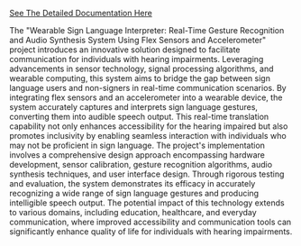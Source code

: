 [See The Detailed Documentation Here](https://github.com/VSKANDHAN/wearable-sign-language-interpreter-using-flexSensor-knn-algorithm/blob/main/Wearable%20Sign%20Language%20Interpreter%20Using%20Flex%20Sensor%20and%20KNN%20Algorithm.pdf)


The "Wearable Sign Language Interpreter: Real-Time Gesture Recognition and Audio 
Synthesis System Using Flex Sensors and Accelerometer" project introduces an 
innovative solution designed to facilitate communication for individuals with hearing 
impairments. Leveraging advancements in sensor technology, signal processing 
algorithms, and wearable computing, this system aims to bridge the gap between sign 
language users and non-signers in real-time communication scenarios. By integrating 
flex sensors and an accelerometer into a wearable device, the system accurately 
captures and interprets sign language gestures, converting them into audible speech 
output. This real-time translation capability not only enhances accessibility for the 
hearing impaired but also promotes inclusivity by enabling seamless interaction with 
individuals who may not be proficient in sign language. The project's implementation 
involves a comprehensive design approach encompassing hardware development, 
sensor calibration, gesture recognition algorithms, audio synthesis techniques, and user 
interface design. Through rigorous testing and evaluation, the system demonstrates its 
efficacy in accurately recognizing a wide range of sign language gestures and 
producing intelligible speech output. The potential impact of this technology extends 
to various domains, including education, healthcare, and everyday communication, 
where improved accessibility and communication tools can significantly enhance 
quality of life for individuals with hearing impairments.
